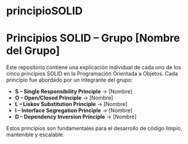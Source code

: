 # principioSOLID

# Principios SOLID – Grupo [Nombre del Grupo]
 
Este repositorio contiene una explicación individual de cada uno de los cinco principios SOLID en la Programación Orientada a Objetos. Cada principio fue abordado por un integrante del grupo:
 
- **S – Single Responsibility Principle** → [Nombre]
- **O – Open/Closed Principle** → [Nombre]
- **L – Liskov Substitution Principle** → [Nombre]
- **I – Interface Segregation Principle** → [Nombre]
- **D – Dependency Inversion Principle** → [Nombre]
 
Estos principios son fundamentales para el desarrollo de código limpio, mantenible y escalable.
